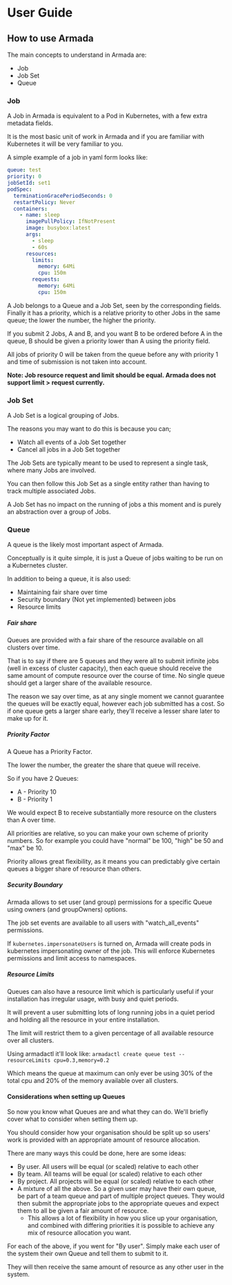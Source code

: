 # User Guide

## How to use Armada

The main concepts to understand in Armada are:
* Job
* Job Set
* Queue

### Job

A Job in Armada is equivalent to a Pod in Kubernetes, with a few extra metadata fields.
 
It is the most basic unit of work in Armada and if you are familiar with Kubernetes it will be very familiar to you.
  
A simple example of a job in yaml form looks like:

```yaml
queue: test
priority: 0
jobSetId: set1
podSpec:
  terminationGracePeriodSeconds: 0
  restartPolicy: Never
  containers:
    - name: sleep
      imagePullPolicy: IfNotPresent
      image: busybox:latest
      args:
        - sleep
        - 60s
      resources:
        limits:
          memory: 64Mi
          cpu: 150m
        requests:
          memory: 64Mi
          cpu: 150m
```
A Job belongs to a Queue and a Job Set, seen by the corresponding fields. Finally it has a priority, which is a relative priority to other Jobs in the same queue; the lower the number, the higher the priority.

If you submit 2 Jobs, A and B, and you want B to be ordered before A in the queue, B should be given a priority lower than A using the priority field.

All jobs of priority 0 will be taken from the queue before any with priority 1 and time of submission is not taken into account.

**Note: Job resource request and limit should be equal. Armada does not support limit > request currently.**

### Job Set

A Job Set is a logical grouping of Jobs.

The reasons you may want to do this is because you can;
* Watch all events of a Job Set together
* Cancel all jobs in a Job Set together

The Job Sets are typically meant to be used to represent a single task, where many Jobs are involved.

You can then follow this Job Set as a single entity rather than having to track multiple associated Jobs.

A Job Set has no impact on the running of jobs a this moment and is purely an abstraction over a group of Jobs.

### Queue

A queue is the likely most important aspect of Armada.

Conceptually is it quite simple, it is just a Queue of jobs waiting to be run on a Kubernetes cluster.

In addition to being a queue, it is also used:
* Maintaining fair share over time
* Security boundary (Not yet implemented) between jobs
* Resource limits

##### Fair share

Queues are provided with a fair share of the resource available on all clusters over time. 

That is to say if there are 5 queues and they were all to submit infinite jobs (well in excess of cluster capacity), then each queue should receive the  same amount of compute resource over the course of time. No single queue should get a larger share of the available resource.

The reason we say over time, as at any single moment we cannot guarantee the queues will be exactly equal, however each job submitted has a cost. So if one queue gets a larger share early, they'll receive a lesser share later to make up for it.

##### Priority Factor

A Queue has a Priority Factor.

The lower the number, the greater the share that queue will receive.

So if you have 2 Queues:
* A - Priority 10
* B - Priority 1

We would expect B to receive substantially more resource on the clusters than A over time. 

All priorities are relative, so you can make your own scheme of priority numbers. So for example you could have "normal" be 100, "high" be 50 and "max" be 10.

Priority allows great flexibility, as it means you can predictably give certain queues a bigger share of resource than others.

##### Security Boundary

Armada allows to set user (and group) permissions for a specific Queue using owners (and groupOwners) options. 

The job set events are available to all users with "watch_all_events" permissions.

If `kubernetes.impersonateUsers` is turned on, Armada will create pods in kubernetes impersonating owner of the job. This will enforce Kubernetes permissions and limit access to namespaces.

##### Resource Limits

Queues can also have a resource limit which is particularly useful if your installation has irregular usage, with busy and quiet periods.

It will prevent a user submitting lots of long running jobs in a quiet period and holding all the resource in your entire installation.

The limit will restrict them to a given percentage of all available resource over all clusters.

Using armadactl it'll look like:
`armadactl create queue test --resourceLimits cpu=0.3,memory=0.2`

Which means the queue at maximum can only ever be using 30% of the total cpu and 20% of the memory available over all clusters.

#### Considerations when setting up Queues

So now you know what Queues are and what they can do. We'll briefly cover what to consider when setting them up.

You should consider how your organisation should be split up so users' work is provided with an appropriate amount of resource allocation.

There are many ways this could be done, here are some ideas:

* By user. All users will be equal (or scaled) relative to each other
* By team. All teams will be equal (or scaled) relative to each other
* By project. All projects will be equal (or scaled) relative to each other
* A mixture of all the above. So a given user may have their own queue, be part of a team queue and part of multiple project queues. They would then submit the appropriate jobs to the appropriate queues and expect them to all be given a fair amount of resource.
    * This allows a lot of flexibility in how you slice up your organisation, and combined with differing priorities it is possible to achieve any mix of resource allocation you want.

For each of the above, if you went for "By user". Simply make each user of the system their own Queue and tell them to submit to it. 

They will then receive the same amount of resource as any other user in the system.
